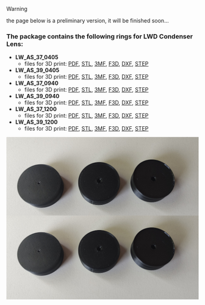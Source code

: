 > [!WARNING]
> the page below is a preliminary version, it will be finished soon...

### The package contains the following rings for LWD Condenser Lens:

- **LW_AS_37_0405**
  - files for 3D print: [PDF](), [STL](), [3MF](), [F3D](), [DXF](), [STEP]()
- **LW_AS_39_0405**
  - files for 3D print: [PDF](), [STL](), [3MF](), [F3D](), [DXF](), [STEP]()
- **LW_AS_37_0940**
  - files for 3D print: [PDF](), [STL](), [3MF](), [F3D](), [DXF](), [STEP]()
- **LW_AS_39_0940**
  - files for 3D print: [PDF](), [STL](), [3MF](), [F3D](), [DXF](), [STEP]()
- **LW_AS_37_1200**
  - files for 3D print: [PDF](), [STL](), [3MF](), [F3D](), [DXF](), [STEP]()
- **LW_AS_39_1200**
  - files for 3D print: [PDF](), [STL](), [3MF](), [F3D](), [DXF](), [STEP]()

![](img/condenser_rings.jpg)